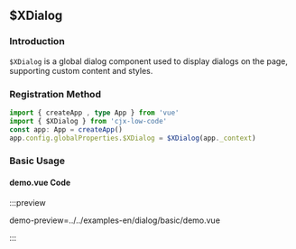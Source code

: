 ## $XDialog

### Introduction

`$XDialog` is a global dialog component used to display dialogs on the page, supporting custom content and styles.

### Registration Method

```ts
import { createApp , type App } from 'vue'
import { $XDialog } from 'cjx-low-code'
const app: App = createApp()
app.config.globalProperties.$XDialog = $XDialog(app._context)
```

### Basic Usage

<preview path="../../examples-en/dialog/basic/index.vue" class="vp-raw" :source="false" />

#### demo.vue Code

:::preview

demo-preview=../../examples-en/dialog/basic/demo.vue

:::
